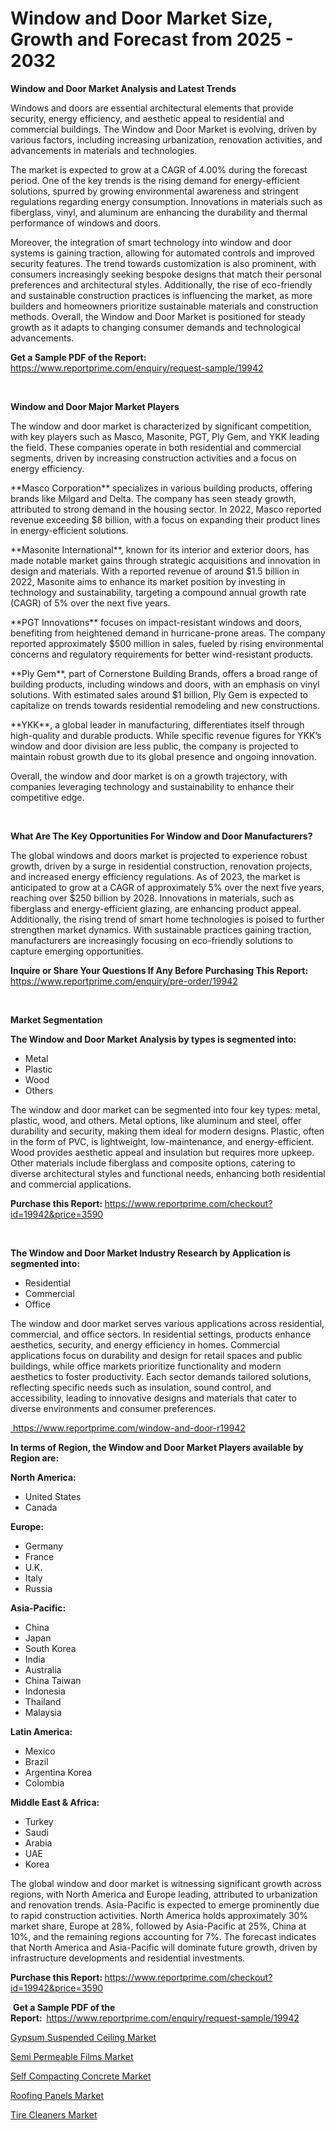 <p><h1>Window and Door Market Size, Growth and Forecast from 2025 - 2032</h1></p><p><strong>Window and Door Market Analysis and Latest Trends</strong></p>
<p><p>Windows and doors are essential architectural elements that provide security, energy efficiency, and aesthetic appeal to residential and commercial buildings. The Window and Door Market is evolving, driven by various factors, including increasing urbanization, renovation activities, and advancements in materials and technologies. </p><p>The market is expected to grow at a CAGR of 4.00% during the forecast period. One of the key trends is the rising demand for energy-efficient solutions, spurred by growing environmental awareness and stringent regulations regarding energy consumption. Innovations in materials such as fiberglass, vinyl, and aluminum are enhancing the durability and thermal performance of windows and doors.</p><p>Moreover, the integration of smart technology into window and door systems is gaining traction, allowing for automated controls and improved security features. The trend towards customization is also prominent, with consumers increasingly seeking bespoke designs that match their personal preferences and architectural styles. Additionally, the rise of eco-friendly and sustainable construction practices is influencing the market, as more builders and homeowners prioritize sustainable materials and construction methods. Overall, the Window and Door Market is positioned for steady growth as it adapts to changing consumer demands and technological advancements.</p></p>
<p><strong>Get a Sample PDF of the Report:&nbsp;</strong> <a href="https://www.reportprime.com/enquiry/request-sample/19942?utm_campaign=13&utm_medium=2&utm_source=Github&utm_content=ia&utm_term=17032025&utm_id=window-and-door">https://www.reportprime.com/enquiry/request-sample/19942</a></p>
<p>&nbsp;</p>
<p><strong>Window and Door Major Market Players</strong></p>
<p><p>The window and door market is characterized by significant competition, with key players such as Masco, Masonite, PGT, Ply Gem, and YKK leading the field. These companies operate in both residential and commercial segments, driven by increasing construction activities and a focus on energy efficiency.</p><p>**Masco Corporation** specializes in various building products, offering brands like Milgard and Delta. The company has seen steady growth, attributed to strong demand in the housing sector. In 2022, Masco reported revenue exceeding $8 billion, with a focus on expanding their product lines in energy-efficient solutions.</p><p>**Masonite International**, known for its interior and exterior doors, has made notable market gains through strategic acquisitions and innovation in design and materials. With a reported revenue of around $1.5 billion in 2022, Masonite aims to enhance its market position by investing in technology and sustainability, targeting a compound annual growth rate (CAGR) of 5% over the next five years.</p><p>**PGT Innovations** focuses on impact-resistant windows and doors, benefiting from heightened demand in hurricane-prone areas. The company reported approximately $500 million in sales, fueled by rising environmental concerns and regulatory requirements for better wind-resistant products.</p><p>**Ply Gem**, part of Cornerstone Building Brands, offers a broad range of building products, including windows and doors, with an emphasis on vinyl solutions. With estimated sales around $1 billion, Ply Gem is expected to capitalize on trends towards residential remodeling and new constructions.</p><p>**YKK**, a global leader in manufacturing, differentiates itself through high-quality and durable products. While specific revenue figures for YKK’s window and door division are less public, the company is projected to maintain robust growth due to its global presence and ongoing innovation.</p><p>Overall, the window and door market is on a growth trajectory, with companies leveraging technology and sustainability to enhance their competitive edge.</p></p>
<p>&nbsp;</p>
<p><strong>What Are The Key Opportunities For Window and Door Manufacturers?</strong></p>
<p><p>The global windows and doors market is projected to experience robust growth, driven by a surge in residential construction, renovation projects, and increased energy efficiency regulations. As of 2023, the market is anticipated to grow at a CAGR of approximately 5% over the next five years, reaching over $250 billion by 2028. Innovations in materials, such as fiberglass and energy-efficient glazing, are enhancing product appeal. Additionally, the rising trend of smart home technologies is poised to further strengthen market dynamics. With sustainable practices gaining traction, manufacturers are increasingly focusing on eco-friendly solutions to capture emerging opportunities.</p></p>
<p><strong>Inquire or Share Your Questions If Any Before Purchasing This Report:</strong> <a href="https://www.reportprime.com/enquiry/pre-order/19942?utm_campaign=13&utm_medium=2&utm_source=Github&utm_content=ia&utm_term=17032025&utm_id=window-and-door">https://www.reportprime.com/enquiry/pre-order/19942</a></p>
<p>&nbsp;</p>
<p><strong>Market Segmentation</strong></p>
<p><strong>The Window and Door Market Analysis by types is segmented into:</strong></p>
<p><ul><li>Metal</li><li>Plastic</li><li>Wood</li><li>Others</li></ul></p>
<p><p>The window and door market can be segmented into four key types: metal, plastic, wood, and others. Metal options, like aluminum and steel, offer durability and security, making them ideal for modern designs. Plastic, often in the form of PVC, is lightweight, low-maintenance, and energy-efficient. Wood provides aesthetic appeal and insulation but requires more upkeep. Other materials include fiberglass and composite options, catering to diverse architectural styles and functional needs, enhancing both residential and commercial applications.</p></p>
<p><strong>Purchase this Report:&nbsp;</strong><a href="https://www.reportprime.com/checkout?id=19942&price=3590&utm_campaign=13&utm_medium=2&utm_source=Github&utm_content=ia&utm_term=17032025&utm_id=window-and-door">https://www.reportprime.com/checkout?id=19942&price=3590</a></p>
<p>&nbsp;</p>
<p><strong>The Window and Door Market Industry Research by Application is segmented into:</strong></p>
<p><ul><li>Residential</li><li>Commercial</li><li>Office</li></ul></p>
<p><p>The window and door market serves various applications across residential, commercial, and office sectors. In residential settings, products enhance aesthetics, security, and energy efficiency in homes. Commercial applications focus on durability and design for retail spaces and public buildings, while office markets prioritize functionality and modern aesthetics to foster productivity. Each sector demands tailored solutions, reflecting specific needs such as insulation, sound control, and accessibility, leading to innovative designs and materials that cater to diverse environments and consumer preferences.</p></p>
<p><a href="https://www.reportprime.com/window-and-door-r19942?utm_campaign=13&utm_medium=2&utm_source=Github&utm_content=ia&utm_term=17032025&utm_id=window-and-door">&nbsp;https://www.reportprime.com/window-and-door-r19942</a></p>
<p><strong>In terms of Region, the Window and Door Market Players available by Region are:</strong></p>
<p>
    <p> <strong> North America: </strong>
        <ul>
            <li>United States</li>
            <li>Canada</li>
        </ul>
        </p> 
    <p> <strong> Europe: </strong>
        <ul>
            <li>Germany</li>
            <li>France</li>
            <li>U.K.</li>
            <li>Italy</li>
            <li>Russia</li>
        </ul>
        </p> 
    <p> <strong> Asia-Pacific: </strong>
        <ul>
            <li>China</li>
            <li>Japan</li>
            <li>South Korea</li>
            <li>India</li>
            <li>Australia</li>
            <li>China Taiwan</li>
            <li>Indonesia</li>
            <li>Thailand</li>
            <li>Malaysia</li>
        </ul>
        </p> 
    <p> <strong> Latin America: </strong>
        <ul>
            <li>Mexico</li>
            <li>Brazil</li>
            <li>Argentina Korea</li>
            <li>Colombia</li>
        </ul>
        </p> 
    <p> <strong> Middle East & Africa: </strong>
        <ul>
            <li>Turkey</li>
            <li>Saudi</li>
            <li>Arabia</li>
            <li>UAE</li>
            <li>Korea</li>
        </ul>
    </p>
    </p>
<p><p>The global window and door market is witnessing significant growth across regions, with North America and Europe leading, attributed to urbanization and renovation trends. Asia-Pacific is expected to emerge prominently due to rapid construction activities. North America holds approximately 30% market share, Europe at 28%, followed by Asia-Pacific at 25%, China at 10%, and the remaining regions accounting for 7%. The forecast indicates that North America and Asia-Pacific will dominate future growth, driven by infrastructure developments and residential investments.</p></p>
<p><strong>Purchase this Report: </strong><a href="https://www.reportprime.com/checkout?id=19942&price=3590&utm_campaign=13&utm_medium=2&utm_source=Github&utm_content=ia&utm_term=17032025&utm_id=window-and-door">https://www.reportprime.com/checkout?id=19942&price=3590</a></p>
<p>&nbsp;<strong>Get a Sample PDF of the Report:&nbsp;&nbsp;</strong><a href="https://www.reportprime.com/enquiry/request-sample/19942?utm_campaign=13&utm_medium=2&utm_source=Github&utm_content=ia&utm_term=17032025&utm_id=window-and-door">https://www.reportprime.com/enquiry/request-sample/19942</a></p>
<p><strong></strong></p>
<p><p><a href="https://github.com/peggiputra7o/Market-Research-Report-List-1/blob/main/gypsum-suspended-ceiling-market.md?utm_campaign=13&utm_medium=2&utm_source=Github&utm_content=ia&utm_term=17032025&utm_id=window-and-door">Gypsum Suspended Ceiling Market</a></p><p><a href="https://github.com/welidaeisya/Market-Research-Report-List-1/blob/main/semi-permeable-films-market.md?utm_campaign=13&utm_medium=2&utm_source=Github&utm_content=ia&utm_term=17032025&utm_id=window-and-door">Semi Permeable Films Market</a></p><p><a href="https://github.com/donsonjupa/Market-Research-Report-List-1/blob/main/self-compacting-concrete-market.md?utm_campaign=13&utm_medium=2&utm_source=Github&utm_content=ia&utm_term=17032025&utm_id=window-and-door">Self Compacting Concrete Market</a></p><p><a href="https://github.com/anesimazikpd/Market-Research-Report-List-1/blob/main/roofing-panels-market.md?utm_campaign=13&utm_medium=2&utm_source=Github&utm_content=ia&utm_term=17032025&utm_id=window-and-door">Roofing Panels Market</a></p><p><a href="https://github.com/tafuaraasswn/Market-Research-Report-List-1/blob/main/tire-cleaners-market.md?utm_campaign=13&utm_medium=2&utm_source=Github&utm_content=ia&utm_term=17032025&utm_id=window-and-door">Tire Cleaners Market</a></p></p>